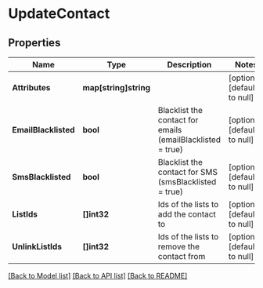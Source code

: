 # UpdateContact

## Properties
Name | Type | Description | Notes
------------ | ------------- | ------------- | -------------
**Attributes** | **map[string]string** |  | [optional] [default to null]
**EmailBlacklisted** | **bool** | Blacklist the contact for emails (emailBlacklisted &#x3D; true) | [optional] [default to null]
**SmsBlacklisted** | **bool** | Blacklist the contact for SMS (smsBlacklisted &#x3D; true) | [optional] [default to null]
**ListIds** | **[]int32** | Ids of the lists to add the contact to | [optional] [default to null]
**UnlinkListIds** | **[]int32** | Ids of the lists to remove the contact from | [optional] [default to null]

[[Back to Model list]](../README.md#documentation-for-models) [[Back to API list]](../README.md#documentation-for-api-endpoints) [[Back to README]](../README.md)


